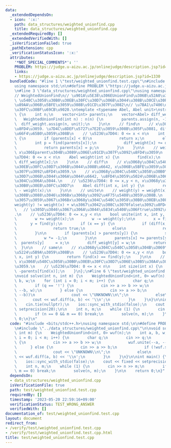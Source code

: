 ```yaml
---
data:
  _extendedDependsOn:
  - icon: ':x:'
    path: data_structures/weighted_unionfind.cpp
    title: data_structures/weighted_unionfind.cpp
  _extendedRequiredBy: []
  _extendedVerifiedWith: []
  _isVerificationFailed: true
  _pathExtension: cpp
  _verificationStatusIcon: ':x:'
  attributes:
    '*NOT_SPECIAL_COMMENTS*': ''
    PROBLEM: https://judge.u-aizu.ac.jp/onlinejudge/description.jsp?id=1330
    links:
    - https://judge.u-aizu.ac.jp/onlinejudge/description.jsp?id=1330
  bundledCode: "#line 1 \"test/weighted_unionfind.test.cpp\"\n#include <bits/stdc++.h>\n\
    using namespace std;\n\n#define PROBLEM \"https://judge.u-aizu.ac.jp/onlinejudge/description.jsp?id=1330\"\
    \n#line 3 \"data_structures/weighted_unionfind.cpp\"\nusing namespace std;\n\n\
    // WeightedUnionFind\n// \u901A\u5E38\u306EUnionFind\u306B\u52A0\u3048\u3066,\
    \ \u540C\u3058\u30B0\u30EB\u30FC\u30D7\u306B\u3044\u308B\u30CE\u30FC\u30C9\u306E\
    \u89AA\u306B\u5BFE\u3059\u308B\u91CD\u307F\u3082\n// \u7BA1\u7406\u3059\u308B\u30C7\
    \u30FC\u30BF\u69CB\u9020.\ntemplate <typename Abel, Abel unit>\nstruct WeightedUnionFind\
    \ {\n    int n;\n    vector<int> parents;\n    vector<Abel> diff_weight;\n\n \
    \   WeightedUnionFind(int n) : n(n) {\n        parents.assign(n, -1);\n      \
    \  diff_weight.assign(n, unit);\n    }\n\n    // find\n    // x\u306E\u89AA\u3092\
    \u8FD4\u3059. \u7D4C\u8DEF\u5727\u7E2E\u3059\u308B\u305F\u3081, diff_weight\u3082\
    \u66F4\u65B0\u3059\u308B\n    // \u5236\u7D04: 0 <= x < n\n    int find(int x)\
    \ {\n        if (parents[x] < 0)\n            return x;\n        else {\n    \
    \        int p = find(parents[x]);\n            diff_weight[x] += diff_weight[parents[x]];\n\
    \            return parents[x] = p;\n        }\n    }\n\n    // weight\n    //\
    \ x\u306Eparent\u304B\u3089\u306E\u91CD\u307F\u3092\u8FD4\u3059\n    // \u5236\
    \u7D04: 0 <= x < n\n    Abel weight(int x) {\n        find(x);\n        return\
    \ diff_weight[x];\n    }\n\n    // diff\n    // x\u3068y\u304C\u540C\u3058\u30B0\
    \u30EB\u30FC\u30D7\u306B\u3044\u308B\u6642, x\u306B\u5BFE\u3059\u308By\u306E\u91CD\
    \u307F\u3092\u8FD4\u3059.\n    // x\u3068y\u304C\u540C\u3058\u30B0\u30EB\u30FC\
    \u30D7\u306B\u3044\u306A\u3044\u6642, \u8FD4\u3059\u5024\u306B\u306F\u610F\u5473\
    \u304C\u306A\u3044.\n    // \u5236\u7D04: 0 <= x,y < n, x\u3068y\u306F\u540C\u3058\
    \u30B0\u30EB\u30FC\u30D7\n    Abel diff(int x, int y) {\n        return weight(y)\
    \ - weight(x);\n    }\n\n    // unite\n    // weight(y) = weight(x) + w\u3068\u306A\
    \u308B\u3088\u3046\u306Bx\u3068y\u3092\u4F75\u5408\u3059\u308B.\n    // \u3082\
    \u3057\u3059\u3067\u306Bx\u3068y\u304C\u540C\u3058\u30B0\u30EB\u30FC\u30D7\u3067\
    weight(y) != weight(x) + w\u3067\u3042\u308C\u3070false\u3092\u8FD4\u3059.\n \
    \   // \u305D\u3046\u3067\u306A\u3044\u5834\u5408\u306Ftrue\u3092\u8FD4\u3059\
    .\n    // \u5236\u7D04: 0 <= x,y < n\n    bool unite(int x, int y, Abel w) {\n\
    \        w += weight(x);\n        w -= weight(y);\n\n        x = find(x);\n  \
    \      y = find(y);\n        if (x == y) {\n            if (diff(x, y) == w)\n\
    \                return true;\n            else\n                return false;\n\
    \        }\n\n        if (parents[x] > parents[y]) {\n            swap(x, y);\n\
    \            w *= -1;\n        }\n\n        parents[x] += parents[y];\n      \
    \  parents[y]     = x;\n        diff_weight[y] = w;\n        return true;\n  \
    \  }\n\n    // same\n    // x\u3068y\u304C\u540C\u3058\u304B\u3069\u3046\u304B\
    \u5224\u5B9A\u3059\u308B\n    // \u5236\u7D04: 0 <= x,y < n\n    bool same(int\
    \ x, int y) {\n        return find(x) == find(y);\n    }\n\n    // size\n    //\
    \ x\u3068\u540C\u3058\u30B0\u30EB\u30FC\u30D7\u306E\u30B5\u30A4\u30BA\u3092\u8FD4\
    \u3059.\n    // \u5236\u7D04: 0 <= x < n\n    int size(int x) {\n        return\
    \ -parents[find(x)];\n    }\n};\n#line 6 \"test/weighted_unionfind.test.cpp\"\n\
    \nvoid solve(int n, int m) {\n    WeightedUnionFind<int, 0> wuf(n);\n    int a,\
    \ b, w;\n    for (int i = 0; i < m; i++) {\n        char q;\n        cin >> q;\n\
    \        if (q == '!') {\n            cin >> a >> b >> w;\n            wuf.unite(--a,\
    \ --b, w);\n        } else {\n            cin >> a >> b;\n            if (!wuf.same(--a,\
    \ --b))\n                cout << \"UNKNOWN\\n\";\n            else\n         \
    \       cout << wuf.diff(a, b) << '\\n';\n        }\n    }\n}\n\nint main() {\n\
    \    cin.tie(nullptr);\n    ios::sync_with_stdio(false);\n    cout << fixed <<\
    \ setprecision(20);\n\n    int n, m;\n    while (1) {\n        cin >> n >> m;\n\
    \        if (n == 0 && m == 0) break;\n        solve(n, m);\n    }\n\n    return\
    \ 0;\n}\n"
  code: "#include <bits/stdc++.h>\nusing namespace std;\n\n#define PROBLEM \"https://judge.u-aizu.ac.jp/onlinejudge/description.jsp?id=1330\"\
    \n#include \"../data_structures/weighted_unionfind.cpp\"\n\nvoid solve(int n,\
    \ int m) {\n    WeightedUnionFind<int, 0> wuf(n);\n    int a, b, w;\n    for (int\
    \ i = 0; i < m; i++) {\n        char q;\n        cin >> q;\n        if (q == '!')\
    \ {\n            cin >> a >> b >> w;\n            wuf.unite(--a, --b, w);\n  \
    \      } else {\n            cin >> a >> b;\n            if (!wuf.same(--a, --b))\n\
    \                cout << \"UNKNOWN\\n\";\n            else\n                cout\
    \ << wuf.diff(a, b) << '\\n';\n        }\n    }\n}\n\nint main() {\n    cin.tie(nullptr);\n\
    \    ios::sync_with_stdio(false);\n    cout << fixed << setprecision(20);\n\n\
    \    int n, m;\n    while (1) {\n        cin >> n >> m;\n        if (n == 0 &&\
    \ m == 0) break;\n        solve(n, m);\n    }\n\n    return 0;\n}"
  dependsOn:
  - data_structures/weighted_unionfind.cpp
  isVerificationFile: true
  path: test/weighted_unionfind.test.cpp
  requiredBy: []
  timestamp: '2023-05-20 22:59:16+09:00'
  verificationStatus: TEST_WRONG_ANSWER
  verifiedWith: []
documentation_of: test/weighted_unionfind.test.cpp
layout: document
redirect_from:
- /verify/test/weighted_unionfind.test.cpp
- /verify/test/weighted_unionfind.test.cpp.html
title: test/weighted_unionfind.test.cpp
---
```

